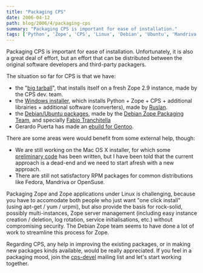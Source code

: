```yaml
---
title: "Packaging CPS"
date: 2006-04-12
path: blog/2006/4/packaging-cps
summary: "Packaging CPS is important for ease of installation."
tags: ['Python', 'Zope', 'CPS', 'Linux', 'Debian', 'Ubuntu', 'Mandriva']
---
```


<p>
Packaging CPS is important for ease of installation. Unfortunately, it is also a great deal of effort, but an effort that can be distributed between the original software developers and third-party packagers.
</p><p>
The situation so far for CPS is that we have:
</p><ul><li>
the "<a href="http://www.cps-project.org/sections/downloads/.cps_download?url=/static/src/CPS-3.4.0-1.tar.gz">big tarball</a>", that installs itself on a fresh Zope 2.9 instance, made by the CPS dev. team.
</li>

<li>
the <a href="http://www.cps-project.org/sections/downloads/.cps_download?url=/static/windows/CPS-3.4.0-3.exe">Windows installer</a>, which installs Python + Zope + CPS + additional librairies + additional software (converters), made by <a href="/sections/blogs/ruslan_spivak">Ruslan</a>.
</li>

<li>
the <a href="http://packages.qa.debian.org/z/zope-cps.html">Debian/Ubuntu packages</a>, made by the <a href="http://qa.debian.org/developer.php?package=zope-cps">Debian Zope Packaging Team</a>, and specially <a href="http://www.kobold.it/">Fabio Tranchitella</a> 
</li>

<li>
Gerardo Puerta has made an <a href="http://bugs.gentoo.org/show_bug.cgi?id=127395">ebuild for Gentoo</a>.
</li>

</ul><p>
There are some areas were would benefit from some external help, though:
</p><ul><li>
We are still working on the Mac OS X installer, for which some <a href="http://svn.nuxeo.org/trac/pub/browser/CPS3/trunk/Installers/MacOSX/">preliminary code</a> has been written, but I have been told that the current approach is a dead-end and we need to start afresh with a new approach.
</li>

<li>
There are still not satisfactory RPM packages for common distributions like Fedora, Mandriva or OpenSuse.
</li>

</ul><p>
Packaging Zope and Zope applications under Linux is challenging, because you have to accomodate both people who just want "one click install" (using apt-get / yum / urpmi), but also provide the basis for rock-solid, possibly multi-instances, Zope server management (including easy instance creation / deletion, log rotation, service initialisations, etc.) without compromising security. The Debian Zope team seems to have done a lot of work to streamline this process for Zope.
</p><p>
Regarding CPS, any help in improving the existing packages, or in making new packages kinds available, would be really appreciated. If you feel in a packaging mood, join the <a href="">cps-devel</a> mailing list and let's start working together.
</p> 

